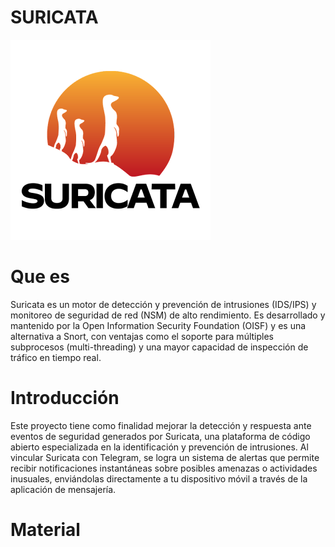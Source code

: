 # SURICATA

![suricata](img/Suricata_logo_600x600.png)

# Que es

Suricata es un motor de detección y prevención de intrusiones (IDS/IPS) y monitoreo de seguridad de red (NSM) de alto rendimiento. Es desarrollado y mantenido por la Open Information Security Foundation (OISF) y es una alternativa a Snort, con ventajas como el soporte para múltiples subprocesos (multi-threading) y una mayor capacidad de inspección de tráfico en tiempo real.

# Introducción

Este proyecto tiene como finalidad mejorar la detección y respuesta ante eventos de seguridad generados por Suricata, una plataforma de código abierto especializada en la identificación y prevención de intrusiones. Al vincular Suricata con Telegram, se logra un sistema de alertas que permite recibir notificaciones instantáneas sobre posibles amenazas o actividades inusuales, enviándolas directamente a tu dispositivo móvil a través de la aplicación de mensajería.

# Material 



